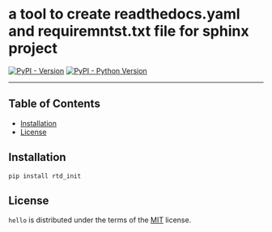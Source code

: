 # a tool to create readthedocs.yaml and requiremntst.txt file for sphinx project 

[![PyPI - Version](https://img.shields.io/pypi/v/rtd_init.svg)](https://pypi.org/project/rtd_init)
[![PyPI - Python Version](https://img.shields.io/pypi/pyversions/rtd_init.svg)](https://pypi.org/project/rtd_init)

-----

## Table of Contents

- [Installation](#installation)
- [License](#license)

## Installation

```console
pip install rtd_init 
```

## License

`hello` is distributed under the terms of the [MIT](https://spdx.org/licenses/MIT.html) license.
